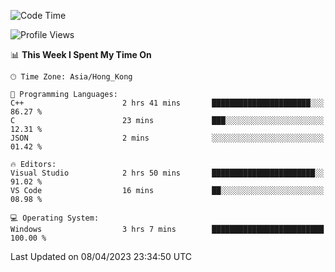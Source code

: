 <!--START_SECTION:waka-->
![Code Time](http://img.shields.io/badge/Code%20Time-44%20hrs%2058%20mins-blue)

![Profile Views](http://img.shields.io/badge/Profile%20Views-1-blue)

📊 **This Week I Spent My Time On** 

```text
🕑︎ Time Zone: Asia/Hong_Kong

💬 Programming Languages: 
C++                      2 hrs 41 mins       ██████████████████████░░░   86.27 % 
C                        23 mins             ███░░░░░░░░░░░░░░░░░░░░░░   12.31 % 
JSON                     2 mins              ░░░░░░░░░░░░░░░░░░░░░░░░░   01.42 % 

🔥 Editors: 
Visual Studio            2 hrs 50 mins       ███████████████████████░░   91.02 % 
VS Code                  16 mins             ██░░░░░░░░░░░░░░░░░░░░░░░   08.98 % 

💻 Operating System: 
Windows                  3 hrs 7 mins        █████████████████████████   100.00 % 
```


 Last Updated on 08/04/2023 23:34:50 UTC
<!--END_SECTION:waka-->
